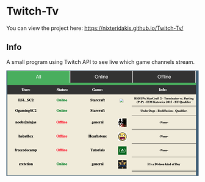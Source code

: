 # Twitch-Tv

You can view the project here: https://nixteridakis.github.io/Twitch-Tv/

Info
---------
A small program using Twitch API to see live which game channels stream.

![Example](https://github.com/Nixteridakis/Twitch-Tv/blob/gh-pages/example.png)
